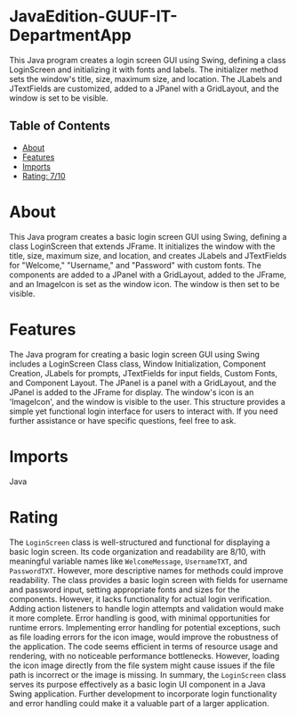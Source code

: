 # JavaEdition-GUUF-IT-DepartmentApp

This Java program creates a login screen GUI using Swing, defining a class LoginScreen and initializing it with fonts and labels. The initializer method sets the window's title, size, maximum size, and location. The JLabels and JTextFields are customized, added to a JPanel with a GridLayout, and the window is set to be visible.

## Table of Contents

- [About](#about)
- [Features](#features)
- [Imports](#Imports)
- [Rating: 7/10](#Rating)

# About
This Java program creates a basic login screen GUI using Swing, defining a class LoginScreen that extends JFrame. It initializes the window with the title, size, maximum size, and location, and creates JLabels and JTextFields for "Welcome," "Username," and "Password" with custom fonts. The components are added to a JPanel with a GridLayout, added to the JFrame, and an ImageIcon is set as the window icon. The window is then set to be visible.

# Features

The Java program for creating a basic login screen GUI using Swing includes a LoginScreen Class class, Window Initialization, Component Creation, JLabels for prompts, JTextFields for input fields, Custom Fonts, and Component Layout. The JPanel is a panel with a GridLayout, and the JPanel is added to the JFrame for display. The window's icon is an 'ImageIcon', and the window is visible to the user. This structure provides a simple yet functional login interface for users to interact with. If you need further assistance or have specific questions, feel free to ask.

# Imports

Java

# Rating

The `LoginScreen` class is well-structured and functional for displaying a basic login screen. Its code organization and readability are 8/10, with meaningful variable names like `WelcomeMessage`, `UsernameTXT`, and `PasswordTXT`. However, more descriptive names for methods could improve readability. The class provides a basic login screen with fields for username and password input, setting appropriate fonts and sizes for the components. However, it lacks functionality for actual login verification. Adding action listeners to handle login attempts and validation would make it more complete.
Error handling is good, with minimal opportunities for runtime errors. Implementing error handling for potential exceptions, such as file loading errors for the icon image, would improve the robustness of the application. The code seems efficient in terms of resource usage and rendering, with no noticeable performance bottlenecks. However, loading the icon image directly from the file system might cause issues if the file path is incorrect or the image is missing.
In summary, the `LoginScreen` class serves its purpose effectively as a basic login UI component in a Java Swing application. Further development to incorporate login functionality and error handling could make it a valuable part of a larger application.
